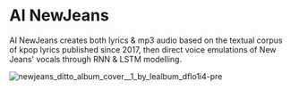 # AI NewJeans

AI NewJeans creates both lyrics & mp3 audio based on the textual corpus of kpop lyrics published since 2017, then direct voice emulations of New Jeans' vocals through RNN & LSTM modelling. 

![newjeans_ditto_album_cover__1_by_lealbum_dflo1i4-pre](https://github.com/gkim297/AI-NewJeans/assets/70546406/320c9911-9c76-425a-8e34-76c89b9f4db5)
